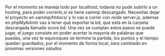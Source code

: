 Por el momento se maneja todo por localhost, todavia no pude subirlo a un hosting, para poder correrlo,si se tiene xammp descargado.
Necesitas dejar el proyecto en xammp/htdocs/ y lo vas a correr con node server.js, ademas en phpMyAdmin vas a tener que exportar la bd,
que esta en la carpeta descargada llamado score.bd. Una vez se cumplan estos pasos se puede jugar, el juego consiste en poder acertar la
mayoria de palabras que puedas, una vez te equivoques se termine la partida, los puntos y el tiempo quedan guardados, por el momento de 
forma local, sera cambiado en proximas versiones saludos
